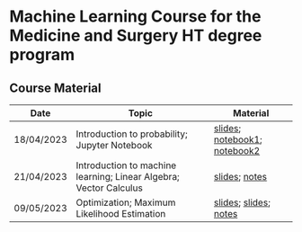 # Machine Learning Course for the Medicine and Surgery HT degree program

## Course Material
**Date** | **Topic** | **Material** |
---------|-----------|--------------|
18/04/2023 | Introduction to probability; Jupyter Notebook | [slides](slides/01_probability.pdf); [notebook1](notebooks/00jupyter-notebook.ipynb); [notebook2](notebooks/01numpy-matplotlib.ipynb)|
21/04/2023 | Introduction to machine learning; Linear Algebra; Vector Calculus | [slides](slides/02_introduction.pdf); [notes](slides/02_notes.pdf)|
09/05/2023 | Optimization; Maximum Likelihood Estimation | [slides](slides/03_optimization.pdf); [slides](slides/04_mle.pdf); [notes](slides/03_notes.pdf)|